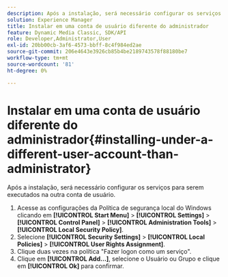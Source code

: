 ```yaml
---
description: Após a instalação, será necessário configurar os serviços para serem executados na outra conta de usuário.
solution: Experience Manager
title: Instalar em uma conta de usuário diferente do administrador
feature: Dynamic Media Classic, SDK/API
role: Developer,Administrator,User
exl-id: 20bb00cb-3af6-4573-bbff-8c4f984ed2ae
source-git-commit: 206e4643e3926cb85b4be2189743578f88180be7
workflow-type: tm+mt
source-wordcount: '81'
ht-degree: 0%

---
```


# Instalar em uma conta de usuário diferente do administrador{#installing-under-a-different-user-account-than-administrator}

Após a instalação, será necessário configurar os serviços para serem executados na outra conta de usuário.

1. Acesse as configurações da Política de segurança local do Windows clicando em **[!UICONTROL Start Menu]** > **[!UICONTROL Settings]** > **[!UICONTROL Control Panel]** > **[!UICONTROL Administration Tools]** > **[!UICONTROL Local Security Policy]**.
1. Selecione **[!UICONTROL Security Settings]** > **[!UICONTROL Local Policies]** > **[!UICONTROL User Rights Assignment]**.
1. Clique duas vezes na política &quot;Fazer logon como um serviço&quot;.
1. Clique em **[!UICONTROL Add…]**, selecione o Usuário ou Grupo e clique em **[!UICONTROL Ok]** para confirmar.
